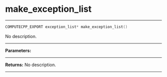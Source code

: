# make_exception_list

---

```cpp
COMPUTECPP_EXPORT exception_list* make_exception_list()
```


No description.


---
**Parameters:**


---
**Returns:** No description.

---
